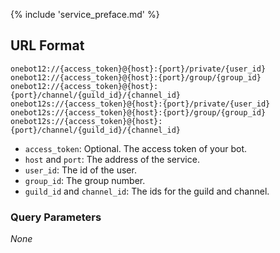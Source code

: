 {% include 'service_preface.md' %}

## URL Format

```text
onebot12://{access_token}@{host}:{port}/private/{user_id}
onebot12://{access_token}@{host}:{port}/group/{group_id}
onebot12://{access_token}@{host}:{port}/channel/{guild_id}/{channel_id}
onebot12s://{access_token}@{host}:{port}/private/{user_id}
onebot12s://{access_token}@{host}:{port}/group/{group_id}
onebot12s://{access_token}@{host}:{port}/channel/{guild_id}/{channel_id}
```

- `access_token`: Optional. The access token of your bot.
- `host` and `port`: The address of the service.
- `user_id`: The id of the user.
- `group_id`: The group number.
- `guild_id` and `channel_id`: The ids for the guild and channel.

### Query Parameters

_None_
